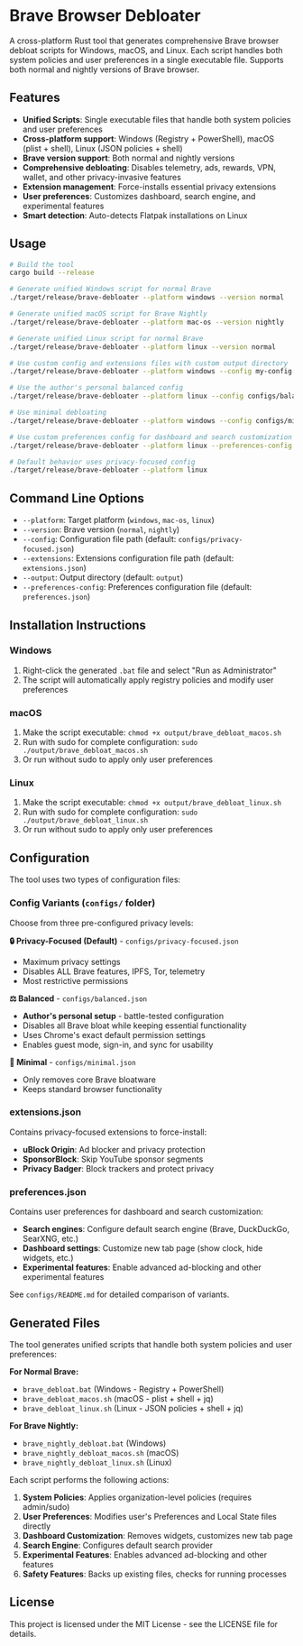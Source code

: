 # Brave Browser Debloater

A cross-platform Rust tool that generates comprehensive Brave browser debloat scripts for Windows, macOS, and Linux. Each script handles both system policies and user preferences in a single executable file. Supports both normal and nightly versions of Brave browser.

## Features

- **Unified Scripts**: Single executable files that handle both system policies and user preferences
- **Cross-platform support**: Windows (Registry + PowerShell), macOS (plist + shell), Linux (JSON policies + shell)
- **Brave version support**: Both normal and nightly versions
- **Comprehensive debloating**: Disables telemetry, ads, rewards, VPN, wallet, and other privacy-invasive features
- **Extension management**: Force-installs essential privacy extensions
- **User preferences**: Customizes dashboard, search engine, and experimental features
- **Smart detection**: Auto-detects Flatpak installations on Linux

## Usage

```bash
# Build the tool
cargo build --release

# Generate unified Windows script for normal Brave
./target/release/brave-debloater --platform windows --version normal

# Generate unified macOS script for Brave Nightly
./target/release/brave-debloater --platform mac-os --version nightly

# Generate unified Linux script for normal Brave
./target/release/brave-debloater --platform linux --version normal

# Use custom config and extensions files with custom output directory
./target/release/brave-debloater --platform windows --config my-config.json --extensions my-extensions.json --output my-output

# Use the author's personal balanced config
./target/release/brave-debloater --platform linux --config configs/balanced.json

# Use minimal debloating
./target/release/brave-debloater --platform windows --config configs/minimal.json

# Use custom preferences config for dashboard and search customization
./target/release/brave-debloater --platform linux --preferences-config my-preferences.json

# Default behavior uses privacy-focused config
./target/release/brave-debloater --platform linux
```

## Command Line Options

- `--platform`: Target platform (`windows`, `mac-os`, `linux`)
- `--version`: Brave version (`normal`, `nightly`)
- `--config`: Configuration file path (default: `configs/privacy-focused.json`)
- `--extensions`: Extensions configuration file path (default: `extensions.json`)
- `--output`: Output directory (default: `output`)
- `--preferences-config`: Preferences configuration file (default: `preferences.json`)

## Installation Instructions

### Windows
1. Right-click the generated `.bat` file and select "Run as Administrator"
2. The script will automatically apply registry policies and modify user preferences

### macOS
1. Make the script executable: `chmod +x output/brave_debloat_macos.sh`
2. Run with sudo for complete configuration: `sudo ./output/brave_debloat_macos.sh`
3. Or run without sudo to apply only user preferences

### Linux
1. Make the script executable: `chmod +x output/brave_debloat_linux.sh`
2. Run with sudo for complete configuration: `sudo ./output/brave_debloat_linux.sh`
3. Or run without sudo to apply only user preferences

## Configuration

The tool uses two types of configuration files:

### Config Variants (`configs/` folder)

Choose from three pre-configured privacy levels:

**🔒 Privacy-Focused (Default)** - `configs/privacy-focused.json`
- Maximum privacy settings
- Disables ALL Brave features, IPFS, Tor, telemetry
- Most restrictive permissions

**⚖️ Balanced** - `configs/balanced.json`  
- **Author's personal setup** - battle-tested configuration
- Disables all Brave bloat while keeping essential functionality
- Uses Chrome's exact default permission settings
- Enables guest mode, sign-in, and sync for usability

**🎯 Minimal** - `configs/minimal.json`
- Only removes core Brave bloatware
- Keeps standard browser functionality

### extensions.json
Contains privacy-focused extensions to force-install:

- **uBlock Origin**: Ad blocker and privacy protection
- **SponsorBlock**: Skip YouTube sponsor segments  
- **Privacy Badger**: Block trackers and protect privacy

### preferences.json
Contains user preferences for dashboard and search customization:

- **Search engines**: Configure default search engine (Brave, DuckDuckGo, SearXNG, etc.)
- **Dashboard settings**: Customize new tab page (show clock, hide widgets, etc.)
- **Experimental features**: Enable advanced ad-blocking and other experimental features

See `configs/README.md` for detailed comparison of variants.

## Generated Files

The tool generates unified scripts that handle both system policies and user preferences:

**For Normal Brave:**
- `brave_debloat.bat` (Windows - Registry + PowerShell)
- `brave_debloat_macos.sh` (macOS - plist + shell + jq)
- `brave_debloat_linux.sh` (Linux - JSON policies + shell + jq)

**For Brave Nightly:**
- `brave_nightly_debloat.bat` (Windows)
- `brave_nightly_debloat_macos.sh` (macOS)  
- `brave_nightly_debloat_linux.sh` (Linux)

Each script performs the following actions:
1. **System Policies**: Applies organization-level policies (requires admin/sudo)
2. **User Preferences**: Modifies user's Preferences and Local State files directly
3. **Dashboard Customization**: Removes widgets, customizes new tab page
4. **Search Engine**: Configures default search provider
5. **Experimental Features**: Enables advanced ad-blocking and other features
6. **Safety Features**: Backs up existing files, checks for running processes

## License

This project is licensed under the MIT License - see the LICENSE file for details.